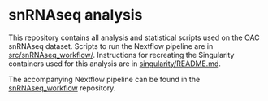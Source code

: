 # snRNAseq analysis 

This repository contains all analysis and statistical scripts used on the OAC snRNAseq dataset. Scripts to run the Nextflow pipeline are in [src/snRNAseq_workflow/](src/snRNAseq_workflow/). Instructions for recreating the Singularity containers used for this analysis are in [singularity/README.md](singularity/README.md). 

The accompanying Nextflow pipeline can be found in the [snRNAseq_workflow](https://github.com/alextidd/snRNAseq_workflow) repository.